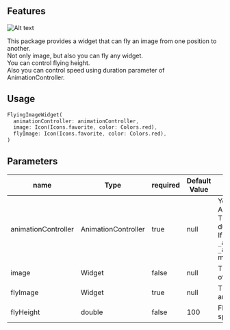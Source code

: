 ## Features

<img src="https://media1.giphy.com/media/v1.Y2lkPTc5MGI3NjExbWNreWJjajN4cm1ndm94bmowZWYwYmg3M3o4MzkwajJjbzV5M3o0NSZlcD12MV9pbnRlcm5hbF9naWZfYnlfaWQmY3Q9Zw/IV3nhXrwDcuT5XKCdP/giphy.gif" alt="Alt text">

This package provides a widget that can fly an image from one position to another.  
Not only image, but also you can fly any widget.  
You can control flying height.  
Also you can control speed using duration parameter of AnimationController.

## Usage

```dart
FlyingImageWidget(
  animationController: animationController,
  image: Icon(Icons.favorite, color: Colors.red),
  flyImage: Icon(Icons.favorite, color: Colors.red),
)
```

## Parameters

| name | Type                | required | Default Value | Usage                                                                                                                                                                                                                                             |
|------|---------------------|----------|---------------|---------------------------------------------------------------------------------------------------------------------------------------------------------------------------------------------------------------------------------------------------|
|   animationController | AnimationController | true     | null          | You can controll animation using AnimationController class. <br/> The animation speed is set by duration parameter. <br/> If you start animation, ```_animationController.reset() _animationController.forward()``` must be implemented in order. |
| image | Widget              | false    | null          | This widget is always covered of flying widget.                                                                                                                                                                                                   |
| flyImage | Widget              | true     | null          | This widget randomly swings and flies upward.                                                                                                                                                                                                     |
|    flyHeight      | double                 | false    | 100           | Flying widget can fly up to a specified height.                                                                                                                                                                                                   |
